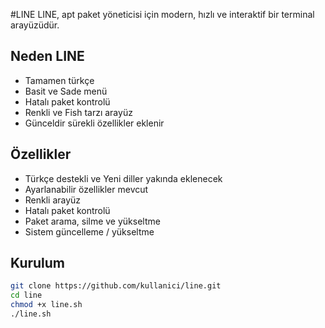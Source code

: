 #LINE
LINE, apt paket yöneticisi için modern, hızlı ve interaktif bir terminal arayüzüdür.

## Neden LINE
- Tamamen türkçe
- Basit ve Sade menü
- Hatalı paket kontrolü
- Renkli ve Fish tarzı arayüz
- Günceldir sürekli özellikler eklenir
  
## Özellikler
- Türkçe destekli ve Yeni diller yakında eklenecek
- Ayarlanabilir özellikler mevcut
- Renkli arayüz
- Hatalı paket kontrolü
- Paket arama, silme ve yükseltme
- Sistem güncelleme / yükseltme

## Kurulum
```bash
git clone https://github.com/kullanici/line.git
cd line
chmod +x line.sh
./line.sh
